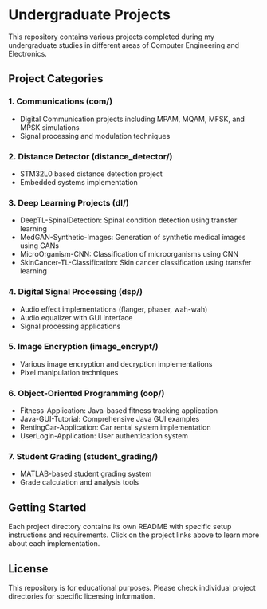 # Undergraduate Projects

This repository contains various projects completed during my undergraduate studies in different areas of Computer Engineering and Electronics.

## Project Categories

### 1. Communications (com/)
- Digital Communication projects including MPAM, MQAM, MFSK, and MPSK simulations
- Signal processing and modulation techniques

### 2. Distance Detector (distance_detector/)
- STM32L0 based distance detection project
- Embedded systems implementation

### 3. Deep Learning Projects (dl/)
- DeepTL-SpinalDetection: Spinal condition detection using transfer learning
- MedGAN-Synthetic-Images: Generation of synthetic medical images using GANs
- MicroOrganism-CNN: Classification of microorganisms using CNN
- SkinCancer-TL-Classification: Skin cancer classification using transfer learning

### 4. Digital Signal Processing (dsp/)
- Audio effect implementations (flanger, phaser, wah-wah)
- Audio equalizer with GUI interface
- Signal processing applications

### 5. Image Encryption (image_encrypt/)
- Various image encryption and decryption implementations
- Pixel manipulation techniques

### 6. Object-Oriented Programming (oop/)
- Fitness-Application: Java-based fitness tracking application
- Java-GUI-Tutorial: Comprehensive Java GUI examples
- RentingCar-Application: Car rental system implementation
- UserLogin-Application: User authentication system

### 7. Student Grading (student_grading/)
- MATLAB-based student grading system
- Grade calculation and analysis tools

## Getting Started

Each project directory contains its own README with specific setup instructions and requirements. Click on the project links above to learn more about each implementation.

## License

This repository is for educational purposes. Please check individual project directories for specific licensing information. 